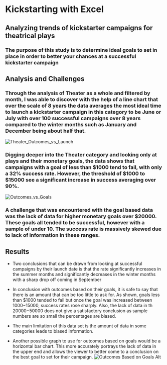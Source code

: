 # Kickstarting with Excel

## Analyzing trends of kickstarter campaigns for theatrical plays

### The purpose of this study is to determine ideal goals to set in place in order to better your chances at a successful kickstarter campaign

## Analysis and Challenges

### Through the analysis of Theater as a whole and filtered by month, I was able to discover with the help of a line chart that over the scale of 8 years the data averages the most ideal time to launch a kickstarter campaign in this category to be June or July with over 100 successful campaigns over 8 years compared to the winter months such as January and December being about half that.
![Theater_Outcomes_vs_Launch](https://user-images.githubusercontent.com/102704559/162800331-898c46e6-e52e-4518-b11a-14facf5f84d0.png)

### Digging deeper into the Theater category and looking only at plays and their monetary goals, the data shows that campaigns with a goal of less than $1000 tend to fail, with only a 32% success rate. However, the threshold of $1000 to $15000 see a significant increase in success averaging over 90%.
![Outcomes_vs_Goals](https://user-images.githubusercontent.com/102704559/162800393-663e27dc-a992-464e-b72a-e61d4219f36f.png)

### A challenge that was encountered with the goal based data was the lack of data for higher monetary goals over $20000. These goals all tended to be successful, however with a sample of under 10. The success rate is massively skewed due to lack of information in these ranges.

## Results

- Two conclusions that can be drawn from looking at successful campaigns by their launch date is that the rate significantly increases in the summer months and significantly decreases in the winter months with a sharp drop off coming in September

- In conclusion with outcomes based on their goals, it is safe to say that there is an amount that can be too little to ask for. As shown, goals less than $1000 tended to fail but once the goal was increased between $1000-$15000, success rates rose sharply. Also, the lack of data in th $20000-$50000 does not give a satisfactory conclusion as sample numbers are so small the percentages are biased.

- The main limitation of this data set is the amount of data in some categories leads to biased information.

- Another possible graph to use for outcomes based on goals would be a horizontal bar chart. This more accurately portrays the lack of data in the upper end and allows the viewer to better come to a conclusion on the best goal to set for their campaign.
![Outcomes Based on Goals Alt](https://user-images.githubusercontent.com/102704559/162800719-94b96057-dd19-4006-b6ee-a05922a7a6cd.png)
